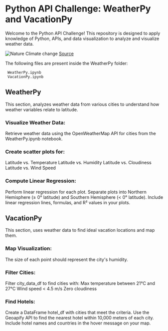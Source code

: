 # Python API Challenge: WeatherPy and VacationPy

Welcome to the Python API Challenge! This repository is designed to apply knowledge of Python, APIs, and data visualization to analyze and visualize weather data.

![Nature Climate change](https://media.springernature.com/full/springer-static/image/art%3A10.1038%2Fs41558-019-0670-y/MediaObjects/41558_2019_670_Fig1_HTML.png)
[Source](https://www.google.com/url?sa=i&url=https%3A%2F%2Fwww.nature.com%2Farticles%2Fs41558-019-0670-y&psig=AOvVaw04f9_5XN-RAtQxRH7RKWpS&ust=1726597145858000&source=images&cd=vfe&opi=89978449&ved=0CBcQjhxqFwoTCLD10eaJyIgDFQAAAAAdAAAAABAn)

The following files are present inside the WeatherPy folder:

     WeatherPy.ipynb
     VacationPy.ipynb

## WeatherPy
This section, analyzes weather data from various cities to understand how weather variables relate to latitude.

### Visualize Weather Data:

Retrieve weather data using the OpenWeatherMap API for cities from the WeatherPy.ipynb notebook.

### Create scatter plots for:
Latitude vs. Temperature
Latitude vs. Humidity
Latitude vs. Cloudiness
Latitude vs. Wind Speed

### Compute Linear Regression:

Perform linear regression for each plot.
Separate plots into Northern Hemisphere (≥ 0° latitude) and Southern Hemisphere (< 0° latitude).
Include linear regression lines, formulas, and R² values in your plots.

## VacationPy
This section, uses weather data to find ideal vacation locations and map them.

### Map Visualization:
The size of each point should represent the city's humidity.

### Filter Cities:
Filter city_data_df to find cities with:
Max temperature between 21°C and 27°C
Wind speed < 4.5 m/s
Zero cloudiness

### Find Hotels:
Create a DataFrame hotel_df with cities that meet the criteria.
Use the Geoapify API to find the nearest hotel within 10,000 meters of each city.
Include hotel names and countries in the hover message on your map.

